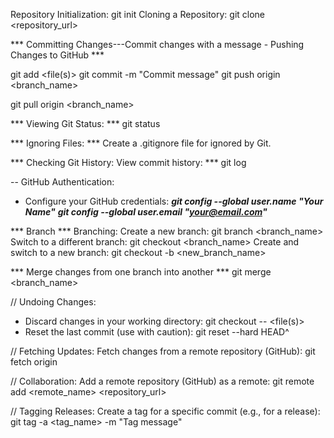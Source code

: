 Repository Initialization:  git init
Cloning a Repository:  git clone <repository_url>

*** Committing Changes---Commit changes with a message - Pushing Changes to GitHub ***

git add <file(s)>
git commit -m "Commit message"
git push origin <branch_name>

git pull origin <branch_name>


*** Viewing Git Status: ***
git status

*** Ignoring Files: ***
Create a    .gitignore  file for ignored by Git.

*** Checking Git History: View commit history: ***
git log

-- GitHub Authentication:
* Configure your GitHub credentials: 
***git config --global user.name "Your Name"***
***git config --global user.email "your@email.com"***


*** Branch ***
Branching:
 Create a new branch:  git branch <branch_name>
 Switch to a different branch: git checkout <branch_name>
Create and switch to a new branch: git checkout -b <new_branch_name>


*** Merge changes from one branch into another ***
git merge <branch_name>

// Undoing Changes: 
* Discard changes in your working directory: git checkout -- <file(s)>
* Reset the last commit (use with caution): git reset --hard HEAD^



// Fetching Updates: Fetch changes from a remote repository (GitHub):
git fetch origin

// Collaboration:   Add a remote repository (GitHub) as a remote:
git remote add <remote_name> <repository_url>


// Tagging Releases: Create a tag for a specific commit (e.g., for a release):
git tag -a <tag_name> -m "Tag message"




<!-- GitHub API Integration:

Use GitHub API libraries or HTTP requests to interact with GitHub programmatically.
GitHub Actions:

Create workflows using GitHub Actions YAML files for automated tasks.
GitHub Pages Deployment:

Deploy a static website to GitHub Pages.
GitHub Gists:

Create and share code snippets and notes using GitHub Gists. -->










